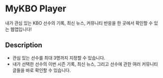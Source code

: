 # MyKBO Player

내가 관심 있는 KBO 선수의 기록, 최신 뉴스, 커뮤니티 반응을 한 곳에서 확인할 수 있는 웹앱입니다!

## Description

* 관심 있는 선수를 최대 3명까지 지정할 수 있습니다.
* 내가 선택한 선수의 이번 시즌 기록, 최신 뉴스, 그리고 선수에 관한 여러 커뮤니티 글들을 바로 확인할 수 있습니다.
